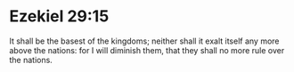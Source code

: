 # Ezekiel 29:15

It shall be the basest of the kingdoms; neither shall it exalt itself any more above the nations: for I will diminish them, that they shall no more rule over the nations.